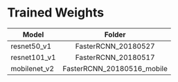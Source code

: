 # Trained Weights

| Model | Folder |
|------------|:---:|
|resnet50_v1|FasterRCNN_20180527|
|resnet101_v1|FasterRCNN_20180517|   
|mobilenet_v2|FasterRCNN_20180516_mobile|  

